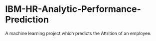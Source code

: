 # IBM-HR-Analytic-Performance-Prediction
A machine learning project which predicts the Attrition of an employee. 
